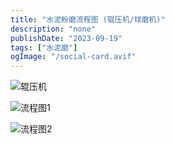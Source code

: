 ```yaml
---
title: "水泥粉磨流程图 (辊压机/球磨机)"
description: "none"
publishDate: "2023-09-19"
tags: ["水泥磨"]
ogImage: "/social-card.avif"
---
```


<!-- more --> 
![辊压机](https://i.730307.xyz/202407201838188.avif)

![流程图1](https://i.730307.xyz/202407201839828.avif)

![流程图2](https://i.730307.xyz/202407201840732.avif)